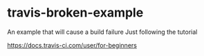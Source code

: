 # travis-broken-example

An example that will cause a build failure
Just following the tutorial

https://docs.travis-ci.com/user/for-beginners
